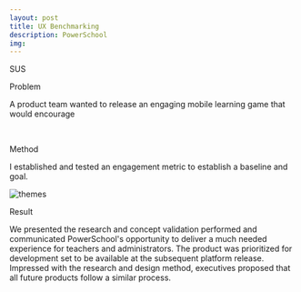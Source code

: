 ```yaml
---
layout: post
title: UX Benchmarking
description: PowerSchool
img: 
---
```


<div class="img_row">
	<img class="col three" src="{{ site.baseurl }}/img/participatory.jpg" alt="" title="Participatory Design"/>
</div>
<div class="col three caption">
	SUS
</div>


Problem

A product team wanted to release an engaging mobile learning game that would encourage 

<div class="img_row">
	  <img class="col one" src="{{ site.baseurl }}/img/school.jpg" alt="" title="affinity diagramming"/>
	  <img class="col two" src="{{ site.baseurl }}/img/kids.jpg" alt="" title="prototypes"/>
	</div>


Method

I established and tested an engagement metric to establish a baseline and goal. 

<div class="img_row">
	<img class="col three" src="{{ site.baseurl }}/img/theme.png" alt="themes" title="themes"/>
</div>

Result

We presented the research and concept validation performed and communicated PowerSchool's opportunity to deliver a much needed experience for teachers and administrators. The product was prioritized for development set to be available at the subsequent platform release. Impressed with the research and design method, executives proposed that all future products follow a similar process.  

